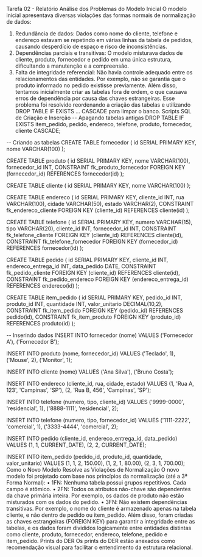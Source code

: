 Tarefa 02 - Relatório
Análise dos Problemas do Modelo Inicial
O modelo inicial apresentava diversas violações das formas normais de normalização de dados:
1.	Redundância de dados: Dados como nome do cliente, telefone e endereço estavam se repetindo em várias linhas da tabela de pedidos, causando desperdício de espaço e risco de inconsistências.
2.	Dependências parciais e transitivas: O modelo misturava dados de cliente, produto, fornecedor e pedido em uma única estrutura, dificultando a manutenção e a compreensão.
3.	Falta de integridade referencial: Não havia controle adequado entre os relacionamentos das entidades. Por exemplo, não se garantia que o produto informado no pedido existisse previamente.
Além disso, tentamos inicialmente criar as tabelas fora de ordem, o que causava erros de dependência por causa das chaves estrangeiras. Esse problema foi resolvido reordenando a criação das tabelas e utilizando DROP TABLE IF EXISTS ... CASCADE para limpar o banco.
Scripts SQL de Criação e Inserção
-- Apagando tabelas antigas
DROP TABLE IF EXISTS
    item_pedido,
    pedido,
    endereco,
    telefone,
    produto,
    fornecedor,
    cliente
CASCADE;

-- Criando as tabelas
CREATE TABLE fornecedor (
    id SERIAL PRIMARY KEY,
    nome VARCHAR(100)
);

CREATE TABLE produto (
    id SERIAL PRIMARY KEY,
    nome VARCHAR(100),
    fornecedor_id INT,
    CONSTRAINT fk_produto_fornecedor FOREIGN KEY (fornecedor_id) REFERENCES fornecedor(id)
);

CREATE TABLE cliente (
    id SERIAL PRIMARY KEY,
    nome VARCHAR(100)
);

CREATE TABLE endereco (
    id SERIAL PRIMARY KEY,
    cliente_id INT,
    rua VARCHAR(100),
    cidade VARCHAR(50),
    estado VARCHAR(2),
    CONSTRAINT fk_endereco_cliente FOREIGN KEY (cliente_id) REFERENCES cliente(id)
);

CREATE TABLE telefone (
    id SERIAL PRIMARY KEY,
    numero VARCHAR(15),
    tipo VARCHAR(20),
    cliente_id INT,
    fornecedor_id INT,
    CONSTRAINT fk_telefone_cliente FOREIGN KEY (cliente_id) REFERENCES cliente(id),
    CONSTRAINT fk_telefone_fornecedor FOREIGN KEY (fornecedor_id) REFERENCES fornecedor(id)
);

CREATE TABLE pedido (
    id SERIAL PRIMARY KEY,
    cliente_id INT,
    endereco_entrega_id INT,
    data_pedido DATE,
    CONSTRAINT fk_pedido_cliente FOREIGN KEY (cliente_id) REFERENCES cliente(id),
    CONSTRAINT fk_pedido_endereco FOREIGN KEY (endereco_entrega_id) REFERENCES endereco(id)
);

CREATE TABLE item_pedido (
    id SERIAL PRIMARY KEY,
    pedido_id INT,
    produto_id INT,
    quantidade INT,
    valor_unitario DECIMAL(10,2),
    CONSTRAINT fk_item_pedido FOREIGN KEY (pedido_id) REFERENCES pedido(id),
    CONSTRAINT fk_item_produto FOREIGN KEY (produto_id) REFERENCES produto(id)
);

-- Inserindo dados
INSERT INTO fornecedor (nome) VALUES ('Fornecedor A'), ('Fornecedor B');

INSERT INTO produto (nome, fornecedor_id)
VALUES ('Teclado', 1), ('Mouse', 2), ('Monitor', 1);

INSERT INTO cliente (nome) VALUES ('Ana Silva'), ('Bruno Costa');

INSERT INTO endereco (cliente_id, rua, cidade, estado)
VALUES (1, 'Rua A, 123', 'Campinas', 'SP'),
       (2, 'Rua B, 456', 'Campinas', 'SP');

INSERT INTO telefone (numero, tipo, cliente_id)
VALUES ('9999-0000', 'residencial', 1),
       ('8888-1111', 'residencial', 2);

INSERT INTO telefone (numero, tipo, fornecedor_id)
VALUES ('1111-2222', 'comercial', 1),
       ('3333-4444', 'comercial', 2);

INSERT INTO pedido (cliente_id, endereco_entrega_id, data_pedido)
VALUES (1, 1, CURRENT_DATE), (2, 2, CURRENT_DATE);

INSERT INTO item_pedido (pedido_id, produto_id, quantidade, valor_unitario)
VALUES (1, 1, 2, 150.00),
       (1, 2, 1, 80.00),
       (2, 3, 1, 700.00);
Como o Novo Modelo Resolve as Violações de Normalização
O novo modelo foi projetado com base nos princípios da normalização (até a 3ª Forma Normal):
•	1FN: Nenhuma tabela possui grupos repetitivos. Cada campo é atômico.
•	2FN: Todos os atributos não-chave são dependentes da chave primária inteira. Por exemplo, os dados de produto não estão misturados com os dados do pedido.
•	3FN: Não existem dependências transitivas. Por exemplo, o nome do cliente é armazenado apenas na tabela cliente, e não dentro de pedido ou item_pedido.
Além disso, foram criadas as chaves estrangeiras (FOREIGN KEY) para garantir a integridade entre as tabelas, e os dados foram divididos logicamente entre entidades distintas como cliente, produto, fornecedor, endereco, telefone, pedido e item_pedido.
Prints do DER
Os prints do DER estão anexados como recomendação visual para facilitar o entendimento da estrutura relacional.
